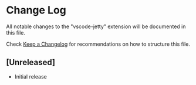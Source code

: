 # Change Log
All notable changes to the "vscode-jetty" extension will be documented in this file.

Check [Keep a Changelog](http://keepachangelog.com/) for recommendations on how to structure this file.

## [Unreleased]
- Initial release